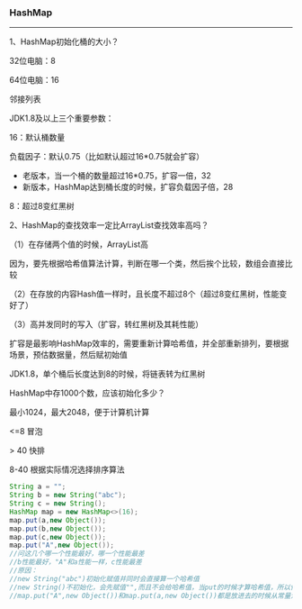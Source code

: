 ### HashMap

<hr>



1、HashMap初始化桶的大小？

32位电脑：8

64位电脑：16

邻接列表



JDK1.8及以上三个重要参数：

16：默认桶数量

负载因子：默认0.75（比如默认超过16*0.75就会扩容）

+ 老版本，当一个桶的数量超过16*0.75，扩容一倍，32
+ 新版本，HashMap达到桶长度的时候，扩容负载因子倍，28

8：超过8变红黑树



2、HashMap的查找效率一定比ArrayList查找效率高吗？

（1）在存储两个值的时候，ArrayList高

因为，要先根据哈希值算法计算，判断在哪一个类，然后挨个比较，数组会直接比较

（2）在存放的内容Hash值一样时，且长度不超过8个（超过8变红黑树，性能变好了）

（3）高并发同时的写入（扩容，转红黑树及其耗性能）



扩容是最影响HashMap效率的，需要重新计算哈希值，并全部重新排列，要根据场景，预估数据量，然后赋初始值



JDK1.8，单个桶后长度达到8的时候，将链表转为红黑树



HashMap中存1000个数，应该初始化多少？

最小1024，最大2048，便于计算机计算



<=8 冒泡

\> 40 快排

8-40 根据实际情况选择排序算法



```java
String a = "";
String b = new String("abc");
String c = new String();
HashMap map = new HashMap<>(16);
map.put(a,new Object());
map.put(b,new Object());
map.put(c,new Object());
map.put("A",new Object());
//问这几个哪一个性能最好，哪一个性能最差
//b性能最好，"A"和a性能一样，c性能最差
//原因：
//new String("abc")初始化赋值并同时会直接算一个哈希值
//new String()不初始化，会先赋值"",而且不会给哈希值，当put的时候才算哈希值，所以性能最差
//map.put("A",new Object())和map.put(a,new Object())都是放进去的时候从常量池取值然后算哈希值
```


